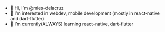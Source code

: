 - 👋 Hi, I’m @mies-delacruz
- 👀 I’m interested in webdev, mobile development (mostly in react-native and dart-flutter)
- 🌱 I’m currently(ALWAYS) learning react-native, dart-flutter

<!---
mies-delacruz/mies-delacruz is a ✨ special ✨ repository because its `README.md` (this file) appears on your GitHub profile.
You can click the Preview link to take a look at your changes.
--->
